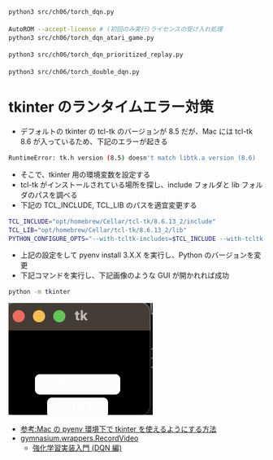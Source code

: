 ```sh
python3 src/ch06/torch_dqn.py

AutoROM --accept-license # (初回のみ実行)ライセンスの受け入れ処理
python3 src/ch06/torch_dqn_atari_game.py

python3 src/ch06/torch_dqn_prioritized_replay.py

python3 src/ch06/torch_double_dqn.py
```

# tkinter のランタイムエラー対策

- デフォルトの tkinter の tcl-tk のバージョンが 8.5 だが、Mac には tcl-tk 8.6 が入っているため、下記のエラーが起きる

```sh
RuntimeError: tk.h version (8.5) doesn't match libtk.a version (8.6)
```

- そこで、tkinter 用の環境変数を設定する
- tcl-tk がインストールされている場所を探し、include フォルダと lib フォルダのパスを調べる
- 下記の TCL_INCLUDE, TCL_LIB のパスを適宜変更する

```sh
TCL_INCLUDE="opt/homebrew/Cellar/tcl-tk/8.6.13_2/include"
TCL_LIB="opt/homebrew/Cellar/tcl-tk/8.6.13_2/lib"
PYTHON_CONFIGURE_OPTS="--with-tcltk-includes=$TCL_INCLUDE --with-tcltk-libs='$TCL_LIB -ltcl8.6 -ltk8.6'"
```

- 上記の設定をして pyenv install 3.X.X を実行し、Python のバージョンを変更
- 下記コマンドを実行し、下記画像のような GUI が開かれれば成功

```sh
python -m tkinter
```

<img src="../../images/ch06_tk_test_gui.png">

- [参考:Mac の pyenv 環境下で tkinter を使えるようにする方法](https://qiita.com/saki-engineering/items/92b7ec12ed07338929a3)
- [gymnasium.wrappers.RecordVideo](https://gymnasium.farama.org/main/api/wrappers/misc_wrappers/#gymnasium.wrappers.RecordVideo)
  - [強化学習実装入門 (DQN 編)](https://unproductive.dev/rl-implementation-dqn/#%E5%AD%A6%E7%BF%92%E7%B5%90%E6%9E%9C)
